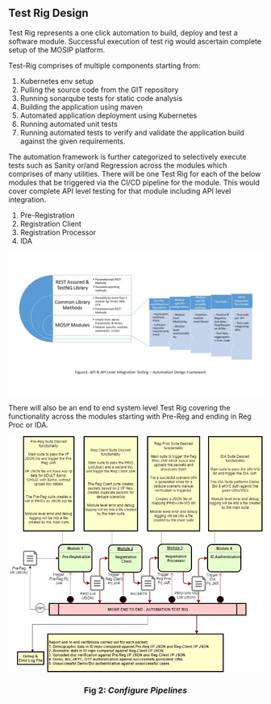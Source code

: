 ## Test Rig Design
Test Rig represents a one click automation to build, deploy and test a software module. Successful execution of test rig would ascertain complete setup of the MOSIP platform.

Test-Rig comprises of multiple components starting from: 
1. Kubernetes env setup
1. Pulling the source code from the GIT repository
1. Running sonarqube tests for static code analysis
1. Building the application using maven
1. Automated application deployment using Kubernetes
1. Running automated unit tests
1. Running automated tests to verify and validate the application build against the given requirements. 

The automation framework is further categorized to selectively execute tests such as Sanity or/and Regression across the modules which comprises of many utilities.
There will be one Test Rig for each of the below modules that be triggered via the CI/CD pipeline for the module. This would cover complete API level testing for that module including API level integration.
1. Pre-Registration 
1. Registration Client
1. Registration Processor
1. IDA

![Automation Design Framework](_images/test_rig_automation/AutomationDesignFrameworks.jpg)

There will also be an end to end system level Test Rig covering the functionality across the modules starting with Pre-Reg and ending in Reg Proc or IDA. 


![Configure Pipelines](_images/test_rig_automation/E2ETestRigDesign.drawio.jpg)


### <p align="center"> **Fig 2: _Configure Pipelines_**